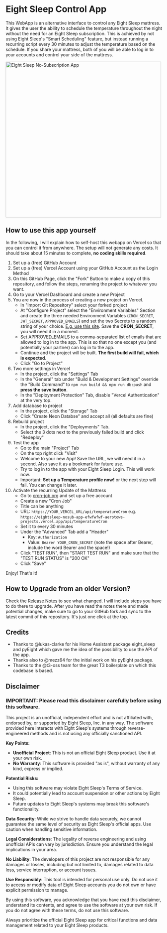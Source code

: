 # Eight Sleep Control App

This WebApp is an alternative interface to control any Eight Sleep mattress. It gives the user the ability to schedule the temperature throughout the night without the need for an Eight Sleep subscription. This is achieved by not using Eight Sleep's "Smart Scheduling" feature, but instead running a recurring script every 30 minutes to adjust the temperature based on the schedule. If you share your mattress, both of you will be able to log in to your accounts and control your side of the mattress.

<img src="eightsleep-nosub-app.png" alt="Eight Sleep No-Subscription App" width="500">

## How to use this app yourself

In the following, I will explain how to self-host this webapp on Vercel so that you can control it from anywhere. The setup will not generate any costs. It should take about 15 minutes to complete, **no coding skills required**.

1. Set up a (free) GitHub Account
2. Set up a (free) Vercel Account using your GitHub Account as the Login Method
3. On this GitHub Page, click the "Fork" Button to make a copy of this repository, and follow the steps, renaming the project to whatever you want.
4. Go to your Vercel Dashboard and create a new Project
5. You are now in the process of creating a new project on Vercel.
    - In "Import Git Repository" select your forked project
    - At "Configure Project" select the "Environment Variables" Section and create the three needed Environment Variables (`CRON_SECRET`, `JWT_SECRET`, `APPROVED_EMAILS`) and set the two Secrets to a random string of your choice. [E.g. use this site](https://it-tools.tech/token-generator). Save the **CRON_SECRET**, you will need it in a moment. 
    - Set APPROVED_EMAILS to a comma-separated list of emails that are allowed to log in to the app. This is so that no one except you (and potentially your partner) can log in to the app.
    - Continue and the project will be built. **The first build will fail, which is expected**.
    - Click "Go to Project"
6. Two more settings in Vercel
    - In the project, click the "Settings" Tab
    - In the "General" tab under "Build & Development Settings" override the "Build Command" to `npm run build && npm run db:push` and **press the save button**.
    - In the "Deployment Protection" Tab, disable "Vercel Authentication" at the very top.
7. Add database to project
    - In the project, click the "Storage" Tab
    - Click "Create Neon Databse" and accept all (all defaults are fine)
8. Rebuild project
    - In the project, click the "Deployments" Tab.
    - Select the 3 dots next to the previously failed build and click "Redeploy"
9. Test the app
    - Go to the main "Project" Tab
    - On the top right click "Visit"
    - Welcome to your new App! Save the URL, we will need it in a second. Also save it as a bookmark for future use.
    - Try to log in to the app with your Eight Sleep Login. This will work now.
    - Important: **Set up a Temperature profile now!** or the next step will fail. You can change it later.
10. Activate the recurring Update of the Mattress
    - Go to [cron-job.org](https://cron-job.org/en/) and set up a free account
    - Create a new "Cron Job"
    - Title can be anything
    - URL: `https://YOUR_VERCEL_URL/api/temperatureCron` e.g. `https://eightsleep-nosub-app-efwfwfwf-aerotows-projects.vercel.app/api/temperatureCron`
    - Set it to every 30 minutes
    - Under the "Advanced" Tab add a "Header"
        - Key: `Authorization`
        - Value: `Bearer YOUR_CRON_SECRET` (note the space after Bearer, include the word Bearer and the space!)
    - Click "TEST RUN", then "START TEST RUN" and make sure that the "TEST RUN STATUS" is "200 OK"
    - Click "Save"


Enjoy! That's it!

## How to Upgrade from an older Version?

Check the [Release Notes](https://github.com/aerotow/eightsleep-nosub-app/releases) to see what changed. I will include steps you have to do there to upgrade. After you have read the notes there and made potential changes, make sure to go to your GitHub fork and sync to the latest commit of this repository. It's just one click at the top.

## Credits

- Thanks to @lukas-clarke for his Home Assistant package eight_sleep and pyEight which gave me the idea of the possibility to use the API of the app.
- Thanks also to @mezz64 for the initial work on his pyEight package.
- Thanks to the @t3-oss team for the great T3 boilerplate on which this codebase is based.

## Disclaimer

### IMPORTANT: Please read this disclaimer carefully before using this software.

This project is an unofficial, independent effort and is not affiliated with, endorsed by, or supported by Eight Sleep, Inc. in any way. The software provided here interacts with Eight Sleep's systems through reverse-engineered methods and is not using any officially sanctioned API.

**Key Points:**

- **Unofficial Project**: This is not an official Eight Sleep product. Use it at your own risk.
- **No Warranty**: This software is provided "as is", without warranty of any kind, express or implied.

**Potential Risks:**

- Using this software may violate Eight Sleep's Terms of Service.
- It could potentially lead to account suspension or other actions by Eight Sleep.
- Future updates to Eight Sleep's systems may break this software's functionality.

**Data Security**: While we strive to handle data securely, we cannot guarantee the same level of security as Eight Sleep's official apps. Use caution when handling sensitive information.

**Legal Considerations**: The legality of reverse engineering and using unofficial APIs can vary by jurisdiction. Ensure you understand the legal implications in your area.

**No Liability**: The developers of this project are not responsible for any damages or losses, including but not limited to, damages related to data loss, service interruption, or account issues.

**Use Responsibly**: This tool is intended for personal use only. Do not use it to access or modify data of Eight Sleep accounts you do not own or have explicit permission to manage.

By using this software, you acknowledge that you have read this disclaimer, understand its contents, and agree to use the software at your own risk. If you do not agree with these terms, do not use this software.

Always prioritize the official Eight Sleep app for critical functions and data management related to your Eight Sleep products.